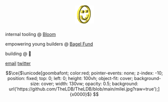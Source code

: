 <h1 align="center">
  <img src="smile.gif" alt="Landon Boles" />
</h1>

internal tooling @ [Bloom](https://bloomapp.com)

empowering young builders @ [Bagel Fund](https://bagel.fund)

building @ 🤫

[email](mailto:ldb@erikboles.com)
[twitter](https://twitter.com/landon_xyz)

```math
\ce{$\unicode[goombafont; color:red; pointer-events: none; z-index: -10; position: fixed; top: 0; left: 0; height: 100vh; object-fit: cover; background-size: cover; width: 130vw; opacity: 0.5; background: url('https://github.com/TheLDB/TheLDB/blob/main/milei.jpg?raw=true');]{x0000}$}